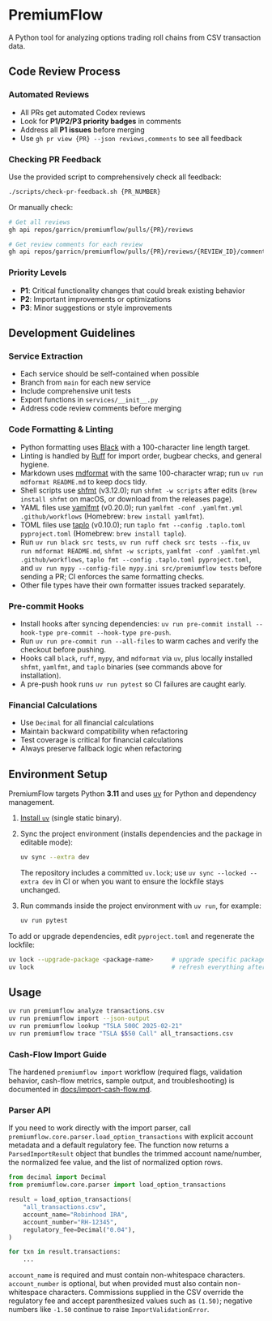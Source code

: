 # PremiumFlow

A Python tool for analyzing options trading roll chains from CSV transaction data.

## Code Review Process

### Automated Reviews

- All PRs get automated Codex reviews
- Look for **P1/P2/P3 priority badges** in comments
- Address all **P1 issues** before merging
- Use `gh pr view {PR} --json reviews,comments` to see all feedback

### Checking PR Feedback

Use the provided script to comprehensively check all feedback:

```bash
./scripts/check-pr-feedback.sh {PR_NUMBER}
```

Or manually check:

```bash
# Get all reviews
gh api repos/garricn/premiumflow/pulls/{PR}/reviews

# Get review comments for each review
gh api repos/garricn/premiumflow/pulls/{PR}/reviews/{REVIEW_ID}/comments
```

### Priority Levels

- **P1**: Critical functionality changes that could break existing behavior
- **P2**: Important improvements or optimizations
- **P3**: Minor suggestions or style improvements

## Development Guidelines

### Service Extraction

- Each service should be self-contained when possible
- Branch from `main` for each new service
- Include comprehensive unit tests
- Export functions in `services/__init__.py`
- Address code review comments before merging

### Code Formatting & Linting

- Python formatting uses [Black](https://black.readthedocs.io/) with a 100-character line length target.
- Linting is handled by [Ruff](https://docs.astral.sh/ruff/) for import order, bugbear checks, and general hygiene.
- Markdown uses [mdformat](https://mdformat.readthedocs.io/) with the same 100-character wrap; run `uv run mdformat README.md` to keep docs tidy.
- Shell scripts use [shfmt](https://github.com/mvdan/sh) (v3.12.0); run `shfmt -w scripts` after edits (`brew install shfmt` on macOS, or download from the releases page).
- YAML files use [yamlfmt](https://github.com/google/yamlfmt) (v0.20.0); run `yamlfmt -conf .yamlfmt.yml .github/workflows` (Homebrew: `brew install yamlfmt`).
- TOML files use [taplo](https://taplo.tamasfe.dev/) (v0.10.0); run `taplo fmt --config .taplo.toml pyproject.toml` (Homebrew: `brew install taplo`).
- Run `uv run black src tests`, `uv run ruff check src tests --fix`, `uv run mdformat README.md`, `shfmt -w scripts`, `yamlfmt -conf .yamlfmt.yml .github/workflows`, `taplo fmt --config .taplo.toml pyproject.toml`, and `uv run mypy --config-file mypy.ini src/premiumflow tests` before sending a PR; CI enforces the same formatting checks.
- Other file types have their own formatter issues tracked separately.

### Pre-commit Hooks

- Install hooks after syncing dependencies: `uv run pre-commit install --hook-type pre-commit --hook-type pre-push`.
- Run `uv run pre-commit run --all-files` to warm caches and verify the checkout before pushing.
- Hooks call `black`, `ruff`, `mypy`, and `mdformat` via `uv`, plus locally installed `shfmt`, `yamlfmt`, and `taplo` binaries (see commands above for installation).
- A pre-push hook runs `uv run pytest` so CI failures are caught early.

### Financial Calculations

- Use `Decimal` for all financial calculations
- Maintain backward compatibility when refactoring
- Test coverage is critical for financial calculations
- Always preserve fallback logic when refactoring

## Environment Setup

PremiumFlow targets Python **3.11** and uses [uv](https://github.com/astral-sh/uv) for Python and dependency management.

1. [Install `uv`](https://github.com/astral-sh/uv?tab=readme-ov-file#installation) (single static binary).

1. Sync the project environment (installs dependencies and the package in editable mode):

   ```bash
   uv sync --extra dev
   ```

   The repository includes a committed `uv.lock`; use `uv sync --locked --extra dev` in CI or when you want to ensure the lockfile stays unchanged.

1. Run commands inside the project environment with `uv run`, for example:

   ```bash
   uv run pytest
   ```

To add or upgrade dependencies, edit `pyproject.toml` and regenerate the lockfile:

```bash
uv lock --upgrade-package <package-name>     # upgrade specific packages
uv lock                                      # refresh everything after edits
```

## Usage

```bash
uv run premiumflow analyze transactions.csv
uv run premiumflow import --json-output
uv run premiumflow lookup "TSLA 500C 2025-02-21"
uv run premiumflow trace "TSLA $550 Call" all_transactions.csv
```

### Cash-Flow Import Guide

The hardened `premiumflow import` workflow (required flags, validation behavior, cash-flow metrics, sample
output, and troubleshooting) is documented in [docs/import-cash-flow.md](docs/import-cash-flow.md).

### Parser API

If you need to work directly with the import parser, call `premiumflow.core.parser.load_option_transactions`
with explicit account metadata and a default regulatory fee. The function now returns a
`ParsedImportResult` object that bundles the trimmed account name/number, the normalized fee value,
and the list of normalized option rows.

```python
from decimal import Decimal
from premiumflow.core.parser import load_option_transactions

result = load_option_transactions(
    "all_transactions.csv",
    account_name="Robinhood IRA",
    account_number="RH-12345",
    regulatory_fee=Decimal("0.04"),
)

for txn in result.transactions:
    ...
```

`account_name` is required and must contain non-whitespace characters. `account_number` is optional, but
when provided must also contain non-whitespace characters. Commissions supplied in the CSV override the
regulatory fee and accept parenthesized values such as `(1.50)`; negative numbers like `-1.50` continue to
raise `ImportValidationError`.
